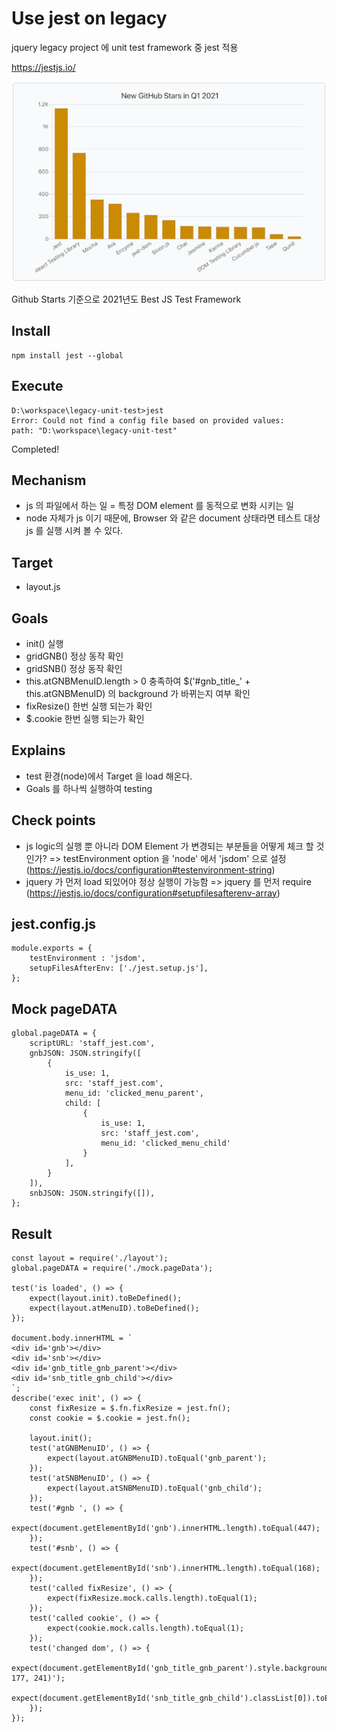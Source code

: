 # Use jest on legacy
jquery legacy project 에 unit test framework 중 jest 적용

https://jestjs.io/

![Jest survay](./survay_2021.PNG)

Github Starts 기준으로 2021년도 Best JS Test Framework

## Install
```
npm install jest --global
```

## Execute
```
D:\workspace\legacy-unit-test>jest
Error: Could not find a config file based on provided values:
path: "D:\workspace\legacy-unit-test"
```
Completed!

## Mechanism
- js 의 파일에서 하는 일 = 특정 DOM element 를 동적으로 변화 시키는 일
- node 자체가 js 이기 때문에, Browser 와 같은 document 상태라면 테스트 대상 js 를 실행 시켜 볼 수 있다.

## Target
- layout.js

## Goals
- init() 실행
- gridGNB() 정상 동작 확인
- gridSNB() 정상 동작 확인
- this.atGNBMenuID.length > 0 충족하여 $('#gnb_title_' + this.atGNBMenuID) 의 background 가 바뀌는지 여부 확인
- fixResize() 한번 실행 되는가 확인
- $.cookie 한번 실행 되는가 확인

## Explains
- test 환경(node)에서 Target 을 load 해온다.
- Goals 를 하나씩 실행하여 testing

## Check points
- js logic의 실행 뿐 아니라 DOM Element 가 변경되는 부분들을 어떻게 체크 할 것인가? => testEnvironment option 을 'node' 에서 'jsdom' 으로 설정 (https://jestjs.io/docs/configuration#testenvironment-string)
- jquery 가 먼저 load 되있어야 정상 실행이 가능함 => jquery 를 먼저 require (https://jestjs.io/docs/configuration#setupfilesafterenv-array)

## jest.config.js
```
module.exports = {
    testEnvironment : 'jsdom',
    setupFilesAfterEnv: ['./jest.setup.js'],
};
```

## Mock pageDATA
```
global.pageDATA = {
    scriptURL: 'staff_jest.com',
    gnbJSON: JSON.stringify([
        {
            is_use: 1,
            src: 'staff_jest.com',
            menu_id: 'clicked_menu_parent',
            child: [
                {
                    is_use: 1,
                    src: 'staff_jest.com',
                    menu_id: 'clicked_menu_child'
                }
            ],
        }
    ]),
    snbJSON: JSON.stringify([]),
};
```

## Result
```
const layout = require('./layout');
global.pageDATA = require('./mock.pageData');

test('is loaded', () => {
    expect(layout.init).toBeDefined();
    expect(layout.atMenuID).toBeDefined();
});

document.body.innerHTML = `
<div id='gnb'></div>
<div id='snb'></div>
<div id='gnb_title_gnb_parent'></div>
<div id='snb_title_gnb_child'></div>
`;
describe('exec init', () => {
    const fixResize = $.fn.fixResize = jest.fn();
    const cookie = $.cookie = jest.fn();

    layout.init();
    test('atGNBMenuID', () => {
        expect(layout.atGNBMenuID).toEqual('gnb_parent');
    });
    test('atSNBMenuID', () => {
        expect(layout.atSNBMenuID).toEqual('gnb_child');
    });
    test('#gnb ', () => {
        expect(document.getElementById('gnb').innerHTML.length).toEqual(447);
    });
    test('#snb', () => {
        expect(document.getElementById('snb').innerHTML.length).toEqual(168);
    });
    test('called fixResize', () => {
        expect(fixResize.mock.calls.length).toEqual(1);
    });
    test('called cookie', () => {
        expect(cookie.mock.calls.length).toEqual(1);
    });
    test('changed dom', () => {
        expect(document.getElementById('gnb_title_gnb_parent').style.background).toEqual('rgb(93, 177, 241)');
        expect(document.getElementById('snb_title_gnb_child').classList[0]).toEqual('selected');
    });
});
```